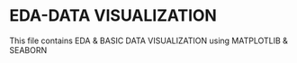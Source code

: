 # EDA-DATA VISUALIZATION
This file contains EDA & BASIC DATA VISUALIZATION using MATPLOTLIB & SEABORN
